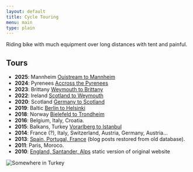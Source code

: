 ```yaml
---
layout: default
title: Cycle Touring
menu: main
type: plain
---
```


Riding bike with much equipment over long distances with tent and painful.

## Tours

- **2025**: Mannheim [Ouistream to Mannheim](/blog/categories/mannheim2025)
- **2024**: Pyrenees [Accross the Pyrenees](/blog/categories/spain2024)
- **2023**: Brittany [Weymouth to Brittany](/blog/categories/spain2023)
- **2022**: Ireland [Scotland to Weymouth](/blog/categories/ireland2022)
- **2020**: Scotland [Germany to Scotland](/blog/categories/scotland2020)
- **2019**: Baltic [Berlin to Helsinki](/blog/categories/helsinki2019)
- **2018**: Norway [Bielefeld to Trondheim](/blog/categories/norway2018)
- **2016**: Belgium, Italy, Croatia.
- **2015**: Balkans, Turkey [Vorarlberg to Istanbul](https://www.crazyguyonabike.com/doc/?doc_id=16302)
- **2014**: France (?), Italy, Switzerland, Austria, Germany, Austria...
- **2013**: [Spain, Portugal, France](/blog/categories/oporto2013) (blog posts restored from old database).
- **2011**: Paris, Moroco.
- **2010**: [England, Santander, Alps](/travelblog2010/frontend.php) static version of original website

![Somewhere in Turkey](/images/touring.png)
